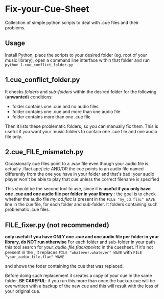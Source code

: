 
# Fix-your-Cue-Sheet
Collection of simple python scripts to deal with .cue files and their problems.

## Usage

Install Python, place the scripts to your desired folder (eg. root of your music library), open a command line interface within that folder and run `python 1.cue_conflict_folder.py`

## 1.cue_conflict_folder.py

It checks *folders* and *sub-folders* within the desired folder for the following (**unwanted**) conditions:
- folder contains one .cue and no audio files
- folder contains one .cue and more than one audio file
- folder contains more than one .cue file

Then it lists these problematic folders, so you can manually fix them. This is useful if you want your music folders to contain one .cue file and one audio file only. 

   
## 2.cue_FILE_mismatch.py
Occasionally cue files point to a .wav file even though your audio file is actually .flac/.ape/.etc AND/OR the cue points to an audio file named differently from the one you have in your folder and that's bad: your audio player won't be able to play that cue unless the correct filename is specified

This should be the second tool to use, since it is **useful if you only have one .cue and one audio file per folder in your library** : the goal is to check whether the audio file *my_cd.flac* is present in the `FILE "my_cd.flac" WAVE` line in the cue file, for each folder and sub-folder. It folders containing such problematic .cue files.

## **FILE_fixer.py (not recommended)**
**only useful if you have ONLY one .cue and one audio file per folder in your library, do NOT run otherwise**
For each folder and sub-folder in your path this tool search for *your_audio_file.flac/ape/etc* in the cuesheet. If it's not present in the , it replaces 
 `FILE "whatever.whatever" WAVE` 
 with 
 `FILE "your_audio_file.flac" WAVE` 

and shows the foder containing the cue that was replaced.

 Before doing such replacement it creates a copy of your cue in the same folder. 
 **BE CAREFUL**: if you run this more than once the backup cue will be overwritten with a backup of the new cue and this will result with the loss of your original cue.


